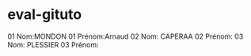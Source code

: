 # eval-gituto

01 Nom:MONDON
01 Prénom:Arnaud
02 Nom: CAPERAA
02 Prénom:
03 Nom: PLESSIER
03 Prénom:
